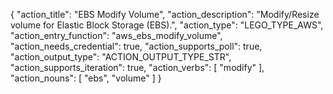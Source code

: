 {
"action_title": "EBS Modify Volume",
"action_description": "Modify/Resize volume for Elastic Block Storage (EBS).",
"action_type": "LEGO_TYPE_AWS",
"action_entry_function": "aws_ebs_modify_volume",
"action_needs_credential": true,
"action_supports_poll": true,
"action_output_type": "ACTION_OUTPUT_TYPE_STR",
"action_supports_iteration": true,
"action_verbs": [
"modify"
],
"action_nouns": [
"ebs",
"volume"
]
}
